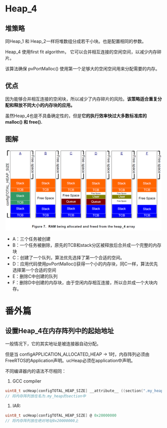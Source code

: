 # Heap_4

## 堆策略

同Heap_1 和 Heap_2一样将堆数组分成若干小块。也是配置相同的参数。

Heap_4 使用first fit algorithm， 它可以合并相互连接的空闲空间，以减少内存碎片。

该算法确保 pvPortMalloc() 使用第一个足够大的空闲空间用来分配需要的内存。 

## 优点

因为能够合并相互连接的空闲块，所以减少了内存碎片的风险。**该策略适合重复分配和释放不同大小的内存块的应用。**

虽然Heap_4也是不具备确定性的，但是**它的执行效率快过大多数标准库的 malloc() 和 free().**

## 图解

![Untitled](Heap_4%206b7e3/Untitled.png)

- A：三个任务被创建
- B：一个任务被删除，原先的TCB和stack分区被释放后合并成一个完整的内存块
- C：创建了一个队列，算法优先选择了第一个合适的空间。
- D：应用代码使用pvPortMalloc()获得一个小的内存块，同C一样，算法优先选择第一个合适的空间
- E：删除C中创建的队列
- F：删除D中创建的内存块，由于空闲内存相互连接，所以合并成一个大块内存。

# 番外篇

## 设置Heap_4在内存阵列中的起始地址

一般情况下，它的其实地址是被连接器自动分配。

但是当 configAPPLICATION_ALLOCATED_HEAP → 1时，内存阵列必须由FreeRTOS的Application声明。ucHeap必须在application中声明。

不同编译器内的语法不尽相同：

1. GCC compiler

```c
uint8_t ucHeap[configTOTAL_HEAP_SIZE] __attribute__ ((section(".my_heap"))); 
// 将内存阵列放在名为.my_heap的section中
```

1. IAR:

```c
uint8_t ucHeap[configTOTAL_HEAP_SIZE] @ 0x20000000
// 将内存阵列放在绝对地址0x20000000上
```